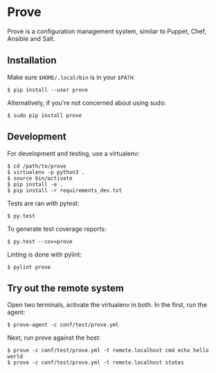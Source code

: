 # Prove

Prove is a configuration management system, similar to Puppet, Chef, Ansible and Salt.

## Installation

Make sure `$HOME/.local/bin` is in your `$PATH`:

	$ pip install --user prove

Alternatively, if you're not concerned about using sudo:

	$ sudo pip install prove

## Development

For development and testing, use a virtualenv:

	$ cd /path/to/prove
	$ virtualenv -p python3 .
	$ source bin/activate
	$ pip install -e .
	$ pip install -r requirements_dev.txt

Tests are ran with pytest:

	$ py.test

To generate test coverage reports:

	$ py.test --cov=prove

Linting is done with pylint:

	$ pylint prove

## Try out the remote system

Open two terminals, activate the virtualenv in both. In the first, run the agent:

	$ prove-agent -c conf/test/prove.yml

Next, run prove against the host:

	$ prove -c conf/test/prove.yml -t remote.localhost cmd echo hello world
	$ prove -c conf/test/prove.yml -t remote.localhost states

